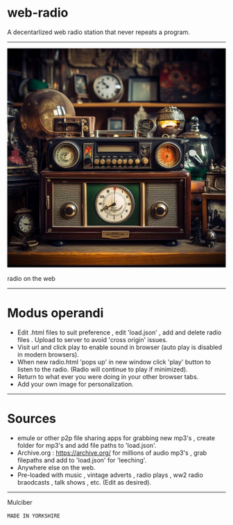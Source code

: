 # web-radio
A decentarlized web radio station that never repeats a program.
******************************************************************************************************************************************************************************
![lirary-of-alexandria](radio.jpg) 

radio on the web
******************************************************************************************************************************************************************************
# Modus operandi
* Edit .html files to suit preference , edit 'load.json' , add and delete radio files . Upload to server to avoid 'cross origin' issues. 
* Visit url and click play to enable sound in browser (auto play is disabled in modern browsers).
* When new radio.html 'pops up' in new window click 'play' button to listen to the radio. (Radio will continue to play if minimized).
* Return to what ever you were doing in your other browser tabs.
* Add your own image for personalization.
******************************************************************************************************************************************************************************
# Sources
* emule or other p2p file sharing apps for grabbing new mp3's , create folder for mp3's and add file paths to 'load.json'.
* Archive.org : https://archive.org/   for millions of audio mp3's , grab filepaths and add to 'load.json' for 'leeching'.
* Anywhere else on the web.
* Pre-loaded with music , vintage adverts , radio plays , ww2 radio braodcasts , talk shows , etc. (Edit as desired).
*******************************************************************************************************************************************************************************

Mulciber

```
MADE IN YORKSHIRE
```
